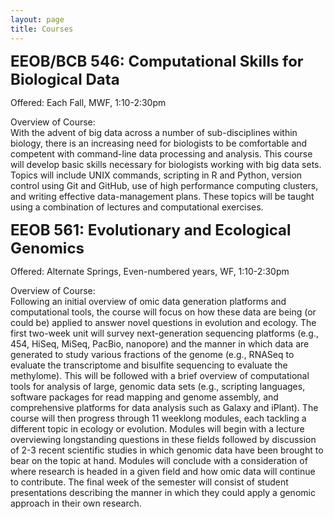 ```yaml
---
layout: page
title: Courses
---
```


<b><font size = "5">EEOB/BCB 546: Computational Skills for Biological Data</font></b>

Offered: Each Fall, MWF, 1:10-2:30pm

Overview of Course:<br />
With the advent of big data across a number of sub-disciplines within biology, there is an increasing need for biologists to be comfortable and competent with command-line data processing and analysis. This course will develop basic skills necessary for biologists working with big data sets. Topics will include UNIX commands, scripting in R and Python, version control using Git and GitHub, use of high performance computing clusters, and writing effective data-management plans. These topics will be taught using a combination of lectures and computational exercises.

<b><font size = "5">EEOB 561: Evolutionary and Ecological Genomics</font></b>

Offered: Alternate Springs, Even-numbered years, WF, 1:10-2:30pm

Overview of Course:<br />
Following an initial overview of omic data generation platforms and computational tools, the course will focus on how these data are being (or could be) applied to answer novel questions in evolution and ecology. The first two-week unit will survey next-generation sequencing platforms (e.g., 454, HiSeq, MiSeq, PacBio, nanopore) and the manner in which data are generated to study various fractions of the genome (e.g., RNASeq to evaluate the transcriptome and bisulfite sequencing to evaluate the methylome). This will be followed with a brief overview of computational tools for analysis of large, genomic data sets (e.g., scripting languages, software packages for read mapping and genome assembly, and comprehensive platforms for data analysis such as Galaxy and iPlant). The course will then progress through 11 weeklong modules, each tackling a different topic in ecology or evolution. Modules will begin with a lecture overviewing longstanding questions in these fields followed by discussion of 2-3 recent scientific studies in which genomic data have been brought to bear on the topic at hand. Modules will conclude with a consideration of where research is headed in a given field and how omic data will continue to contribute. The final week of the semester will consist of student presentations describing the manner in which they could apply a genomic approach in their own research.
